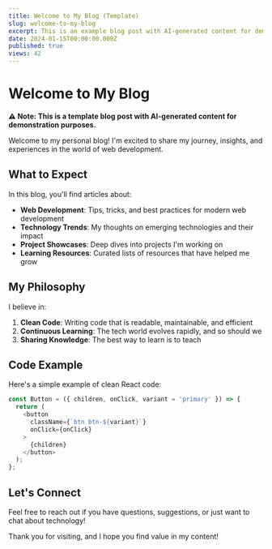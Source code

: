 ```yaml
---
title: Welcome to My Blog (Template)
slug: welcome-to-my-blog
excerpt: This is an example blog post with AI-generated content for demonstration purposes.
date: 2024-01-15T00:00:00.000Z
published: true
views: 42
---
```


# Welcome to My Blog

**⚠️ Note: This is a template blog post with AI-generated content for demonstration purposes.**

Welcome to my personal blog! I'm excited to share my journey, insights, and experiences in the world of web development.

## What to Expect

In this blog, you'll find articles about:

- **Web Development**: Tips, tricks, and best practices for modern web development
- **Technology Trends**: My thoughts on emerging technologies and their impact
- **Project Showcases**: Deep dives into projects I'm working on
- **Learning Resources**: Curated lists of resources that have helped me grow

## My Philosophy

I believe in:

1. **Clean Code**: Writing code that is readable, maintainable, and efficient
2. **Continuous Learning**: The tech world evolves rapidly, and so should we
3. **Sharing Knowledge**: The best way to learn is to teach

## Code Example

Here's a simple example of clean React code:

```javascript
const Button = ({ children, onClick, variant = 'primary' }) => {
  return (
    <button
      className={`btn btn-${variant}`}
      onClick={onClick}
    >
      {children}
    </button>
  );
};
```

## Let's Connect

Feel free to reach out if you have questions, suggestions, or just want to chat about technology!

Thank you for visiting, and I hope you find value in my content!